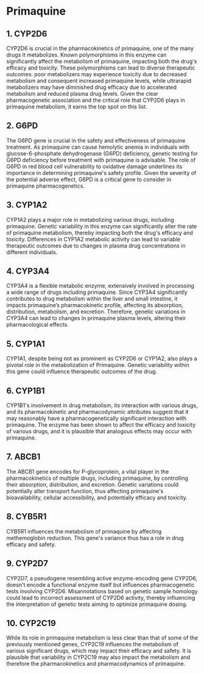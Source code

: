 # Primaquine

## 1. CYP2D6
CYP2D6 is crucial in the pharmacokinetics of primaquine, one of the many drugs it metabolizes. Known polymorphisms in this enzyme can significantly affect the metabolism of primaquine, impacting both the drug's efficacy and toxicity. These polymorphisms can lead to diverse therapeutic outcomes: poor metabolizers may experience toxicity due to decreased metabolism and consequent increased primaquine levels, while ultrarapid metabolizers may have diminished drug efficacy due to accelerated metabolism and reduced plasma drug levels. Given the clear pharmacogenetic association and the critical role that CYP2D6 plays in primaquine metabolism, it earns the top spot on this list.

## 2. G6PD
The G6PD gene is crucial in the safety and effectiveness of primaquine treatment. As primaquine can cause hemolytic anemia in individuals with glucose-6-phosphate dehydrogenase (G6PD) deficiency, genetic testing for G6PD deficiency before treatment with primaquine is advisable. The role of G6PD in red blood cell vulnerability to oxidative damage underlines its importance in determining primaquine's safety profile. Given the severity of the potential adverse effect, G6PD is a critical gene to consider in primaquine pharmacogenetics.

## 3. CYP1A2
CYP1A2 plays a major role in metabolizing various drugs, including primaquine. Genetic variability in this enzyme can significantly alter the rate of primaquine metabolism, thereby impacting both the drug's efficacy and toxicity. Differences in CYP1A2 metabolic activity can lead to variable therapeutic outcomes due to changes in plasma drug concentrations in different individuals.

## 4. CYP3A4
CYP3A4 is a flexible metabolic enzyme, extensively involved in processing a wide range of drugs including primaquine. Since CYP3A4 significantly contributes to drug metabolism within the liver and small intestine, it impacts primaquine’s pharmacokinetic profile, affecting its absorption, distribution, metabolism, and excretion. Therefore, genetic variations in CYP3A4 can lead to changes in primaquine plasma levels, altering their pharmacological effects.

## 5. CYP1A1
CYP1A1, despite being not as prominent as CYP2D6 or CYP1A2, also plays a pivotal role in the metabolization of Primaquine. Genetic variability within this gene could influence therapeutic outcomes of the drug.

## 6. CYP1B1
CYP1B1's involvement in drug metabolism, its interaction with various drugs, and its pharmacokinetic and pharmacodynamic attributes suggest that it may reasonably have a pharmacogenetically significant interaction with primaquine. The enzyme has been shown to affect the efficacy and toxicity of various drugs, and it is plausible that analogous effects may occur with primaquine.

## 7. ABCB1
The ABCB1 gene encodes for P-glycoprotein, a vital player in the pharmacokinetics of multiple drugs, including primaquine, by controlling their absorption, distribution, and excretion. Genetic variations could potentially alter transport function, thus affecting primaquine's bioavailability, cellular accessibility, and potentially efficacy and toxicity.

## 8. CYB5R1
CYB5R1 influences the metabolism of primaquine by affecting methemoglobin reduction. This gene's variance thus has a role in drug efficacy and safety.

## 9. CYP2D7
CYP2D7, a pseudogene resembling active enzyme-encoding gene CYP2D6, doesn't encode a functional enzyme itself but influences pharmacogenetic tests involving CYP2D6. Misannotations based on genetic sample homology could lead to incorrect assessment of CYP2D6 activity, thereby influencing the interpretation of genetic tests aiming to optimize primaquine dosing.

## 10. CYP2C19
While its role in primaquine metabolism is less clear than that of some of the previously mentioned genes, CYP2C19 influences the metabolism of various significant drugs, which may impact their efficacy and safety. It is plausible that variability in CYP2C19 may also impact the metabolism and therefore the pharmacokinetics and pharmacodynamics of primaquine.

